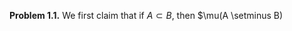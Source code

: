 **Problem 1.1.** We first claim that if $A \subset B$, then $\mu(A \setminus B)
<!--stackedit_data:
eyJoaXN0b3J5IjpbMjEzMzQ5MjMwOV19
-->